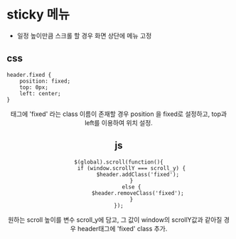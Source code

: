 # sticky 메뉴
- 일정 높이만큼 스크롤 할 경우 화면 상단에 메뉴 고정

## css
```
header.fixed {
	position: fixed;
	top: 0px;
	left: center;
}
```
<header> 태그에 'fixed' 라는 class 이름이 존재할 경우 position 을 fixed로 설정하고, top과 left를 이용하여 위치 설정.


## js
```
$(global).scroll(function(){
		if (window.scrollY === scroll_y) {
			$header.addClass('fixed');
		}
		else {
			$header.removeClass('fixed');
		}
});
```
원하는 scroll 높이를 변수 scroll_y에 담고, 그 값이 window의 scrollY값과 같아질 경우 header태그에 'fixed' class 추가.
